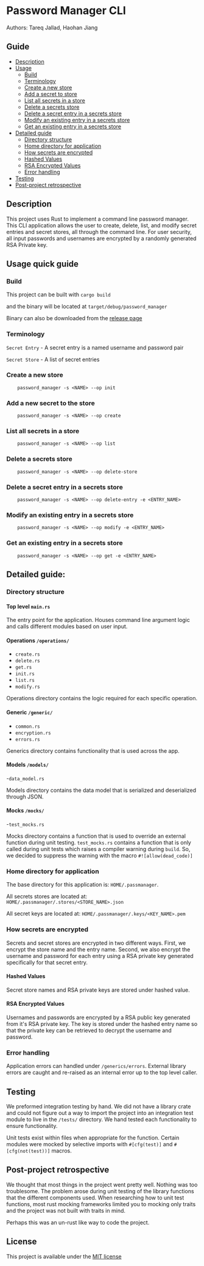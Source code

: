 # Password Manager CLI
Authors: Tareq Jallad, Haohan Jiang  

## Guide
- [Description](#description)
- [Usage](#usage-quick-guide)
  - [Build](#build)
  - [Terminology](#terminology)
  - [Create a new store](#create-a-new-store)
  - [Add a secret to store](#add-a-new-secret-to-the-store)
  - [List all secrets in a store](#list-all-secrets-in-a-store)
  - [Delete a secrets store](#delete-a-secrets-store)
  - [Delete a secret entry in a secrets store](#delete-a-secret-entry-in-a-secrets-store)
  - [Modify an existing entry in a secrets store](#modify-an-existing-entry-in-a-secrets-store)
  - [Get an existing entry in a secrets store](#get-an-existing-entry-in-a-secrets-store)
- [Detailed guide](#detailed-guide)
  - [Directory structure](#directory-structure)
  - [Home directory for application](#home-directory-for-application)
  - [How secrets are encrypted](#how-secrets-are-encrypted)
  - [Hashed Values](#hashed-values)
  - [RSA Encrypted Values](#rsa-encrypted-values)
  - [Error handling](#error-handling)
- [Testing](#testing)
- [Post-project retrospective](#post-project-retrospective)

## Description
This project uses Rust to implement a command line password manager. This CLI application allows the user to
create, delete, list, and modify secret entries and secret stores, all through the command line.
For user security, all input passwords and usernames are encrypted by a randomly generated RSA Private key.

## Usage quick guide
### Build
This project can be built with `cargo build`

and the binary will be located at `target/debug/password_manager`  

Binary can also be downloaded from the [release page](https://github.com/CS410-510Rust-Password-Manager-CLI/CS510-password-manager-/releases)
### Terminology
`Secret Entry` - A secret entry is a named username and password pair

`Secret Store` - A list of secret entries

### Create a new store
        password_manager -s <NAME> --op init

### Add a new secret to the store
        password_manager -s <NAME> --op create

### List all secrets in a store
        password_manager -s <NAME> --op list

### Delete a secrets store
        password_manager -s <NAME> --op delete-store

### Delete a secret entry in a secrets store
        password_manager -s <NAME> --op delete-entry -e <ENTRY_NAME>

### Modify an existing entry in a secrets store
        password_manager -s <NAME> --op modify -e <ENTRY_NAME>

### Get an existing entry in a secrets store
        password_manager -s <NAME> --op get -e <ENTRY_NAME>

## Detailed guide:
### Directory structure
#### Top level `main.rs`
The entry point for the application. Houses command line argument logic and calls different
modules based on user input.

#### Operations `/operations/`
- `create.rs`
- `delete.rs`
- `get.rs`
- `init.rs`
- `list.rs`
- `modify.rs`

Operations directory contains the logic required for each specific operation. 

#### Generic `/generic/`
- `common.rs`
- `encryption.rs`
- `errors.rs`

Generics directory contains functionality that is used across the app. 

#### Models `/models/`
-`data_model.rs`

Models directory contains the data model that is serialized and deserialized through JSON.

#### Mocks `/mocks/`
-`test_mocks.rs`

Mocks directory contains a function that is used to override an external function during unit testing.
`test_mocks.rs` contains a function that is only called during unit tests which raises a compiler warning during
`build`. So, we decided to suppress the warning with the macro `#![allow(dead_code)]` 

### Home directory for application
The base directory for this application is: `HOME/.passmanager`.

All secrets stores are located at: `HOME/.passmanager/.stores/<STORE_NAME>.json`

All secret keys are located at: `HOME/.passmanager/.keys/<KEY_NAME>.pem`

### How secrets are encrypted
Secrets and secret stores are encrypted in two different ways. First, we encrypt the store name and the entry name.
Second, we also encrypt the username and password for each entry using a RSA private key generated specifically for that
secret entry. 

#### Hashed Values
Secret store names and RSA private keys are stored under hashed value. 

#### RSA Encrypted Values
Usernames and passwords are encrypted by a RSA public key generated from it's RSA private key. The key is stored under
the hashed entry name so that the private key can be retrieved to decrypt the username and password. 

### Error handling
Application errors can handled under `/generics/errors`. External library errors are caught and re-raised as an internal
error up to the top level caller. 

## Testing
We preformed integration testing by hand. We did not have a library crate and could not figure out a way
to import the project into an integration test module to live in the `/tests/` directory. We hand tested
each functionality to ensure functionality. 

Unit tests exist within files when appropriate for the function. Certain modules were mocked by selective 
imports with `#[cfg(test)]` and `#[cfg(not(test))]` macros.

## Post-project retrospective
We thought that most things in the project went pretty well. Nothing was too troublesome. 
The problem arose during unit testing of the library functions that the different 
components used. When researching how to unit test functions, most rust mocking frameworks limited you
to mocking only traits and the project was not built with traits in mind. 

Perhaps this was an un-rust like way to code the project. 

## License  
This project is available under the 
[MIT license](https://github.com/CS410-510Rust-Password-Manager-CLI/CS510-password-manager-/blob/main/LICENSE)


